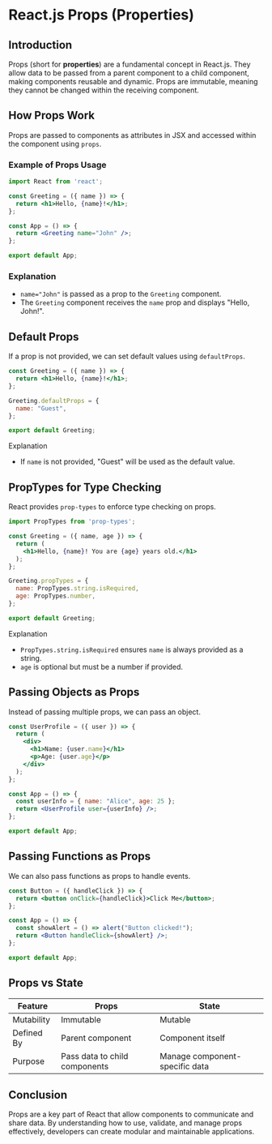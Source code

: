# React.js Props (Properties)

## Introduction

Props (short for **properties**) are a fundamental concept in React.js. They allow data to be passed from a parent component to a child component, making components reusable and dynamic. Props are immutable, meaning they cannot be changed within the receiving component.

## How Props Work

Props are passed to components as attributes in JSX and accessed within the component using `props`.

### Example of Props Usage

```jsx
import React from 'react';

const Greeting = ({ name }) => {
  return <h1>Hello, {name}!</h1>;
};

const App = () => {
  return <Greeting name="John" />;
};

export default App;
```

### Explanation

- `name="John"` is passed as a prop to the `Greeting` component.
- The `Greeting` component receives the `name` prop and displays "Hello, John!".

## Default Props

If a prop is not provided, we can set default values using `defaultProps`.

```jsx
const Greeting = ({ name }) => {
  return <h1>Hello, {name}!</h1>;
};

Greeting.defaultProps = {
  name: "Guest",
};

export default Greeting;
```

Explanation

- If `name` is not provided, "Guest" will be used as the default value.

## PropTypes for Type Checking

React provides `prop-types` to enforce type checking on props.

```jsx
import PropTypes from 'prop-types';

const Greeting = ({ name, age }) => {
  return (
    <h1>Hello, {name}! You are {age} years old.</h1>
  );
};

Greeting.propTypes = {
  name: PropTypes.string.isRequired,
  age: PropTypes.number,
};

export default Greeting;
```

Explanation

- `PropTypes.string.isRequired` ensures `name` is always provided as a string.
- `age` is optional but must be a number if provided.

## Passing Objects as Props

Instead of passing multiple props, we can pass an object.

```jsx
const UserProfile = ({ user }) => {
  return (
    <div>
      <h1>Name: {user.name}</h1>
      <p>Age: {user.age}</p>
    </div>
  );
};

const App = () => {
  const userInfo = { name: "Alice", age: 25 };
  return <UserProfile user={userInfo} />;
};

export default App;
```

## Passing Functions as Props

We can also pass functions as props to handle events.

```jsx
const Button = ({ handleClick }) => {
  return <button onClick={handleClick}>Click Me</button>;
};

const App = () => {
  const showAlert = () => alert("Button clicked!");
  return <Button handleClick={showAlert} />;
};

export default App;
```

## Props vs State

| Feature | Props | State |
|---------|------|------|
| Mutability | Immutable | Mutable |
| Defined By | Parent component | Component itself |
| Purpose | Pass data to child components | Manage component-specific data |

## Conclusion

Props are a key part of React that allow components to communicate and share data. By understanding how to use, validate, and manage props effectively, developers can create modular and maintainable applications.
